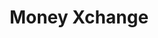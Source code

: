 ---
title: Money Xchange
slug: money-xchange
updated-on: '2024-05-30T13:44:31.749Z'
created-on: '2024-05-30T13:41:46.671Z'
published-on: '2024-05-30T13:54:32.469Z'
f_city-state-2:
- cms/city/burnsville-mn.md
- cms/city/shakopee-mn.md
- cms/city/duluth-mn.md
- cms/city/saint-paul-mn.md
f_locations:
- cms/payday-loan/money-xchange-21809.md
- cms/payday-loan/money-xchange-21810.md
- cms/payday-loan/money-xchange-21811.md
- cms/payday-loan/money-xchange-21812.md
- cms/payday-loan/money-xchange-21813.md
- cms/payday-loan/money-xchange-21814.md
- cms/payday-loan/money-xchange-21815.md
- cms/payday-loan/money-xchange-21816.md
f_states:
- cms/state/minnesota.md
layout: '[company].html'
tags: company
---